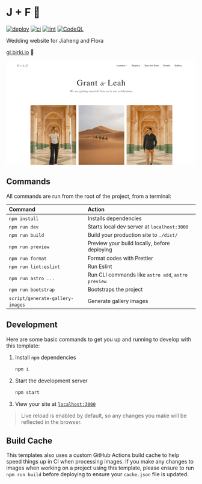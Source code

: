 # J + F 💍

[![deploy](https://github.com/zedtang/wedding-website/actions/workflows/deploy.yml/badge.svg)](https://github.com/zedtang/wedding-website/actions/workflows/deploy.yml) [![ci](https://github.com/zedtang/wedding-website/actions/workflows/ci.yml/badge.svg)](https://github.com/zedtang/wedding-website/actions/workflows/ci.yml) [![lint](https://github.com/zedtang/wedding-website/actions/workflows/lint.yml/badge.svg)](https://github.com/zedtang/wedding-website/actions/workflows/lint.yml) [![CodeQL](https://github.com/zedtang/wedding-website/actions/workflows/codeql-analysis.yml/badge.svg)](https://github.com/zedtang/wedding-website/actions/workflows/codeql-analysis.yml)

Wedding website for Jiaheng and Flora

[gl.birki.io](https://gl.birki.io) 🔗

![homepage](src/assets/images/default.png)

## Commands

All commands are run from the root of the project, from a terminal:

| Command                          | Action                                             |
| :------------------------------- | :------------------------------------------------- |
| `npm install`                    | Installs dependencies                              |
| `npm run dev`                    | Starts local dev server at `localhost:3000`        |
| `npm run build`                  | Build your production site to `./dist/`            |
| `npm run preview`                | Preview your build locally, before deploying       |
| `npm run format`                 | Format codes with Prettier                         |
| `npm run lint:eslint`            | Run Eslint                                         |
| `npm run astro ...`              | Run CLI commands like `astro add`, `astro preview` |
| `npm run bootstrap`              | Bootstraps the project                             |
| `script/generate-gallery-images` | Generate gallery images                            |

## Development

Here are some basic commands to get you up and running to develop with this template:

1. Install `npm` dependencies

   ```bash
   npm i
   ```

2. Start the development server

   ```bash
   npm start
   ```

3. View your site at [`localhost:3000`](http://localhost:3000/)

> Live reload is enabled by default, so any changes you make will be reflected in the browser.

## Build Cache

This templates also uses a custom GitHub Actions build cache to help speed things up in CI when processing images. If you make any changes to images when working on a project using this template, please ensure to run `npm run build` before deploying to ensure your `cache.json` file is updated.
